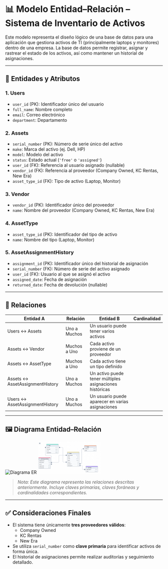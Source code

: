 # 📊 Modelo Entidad–Relación – Sistema de Inventario de Activos

Este modelo representa el diseño lógico de una base de datos para una aplicación que gestiona activos de TI (principalmente laptops y monitores) dentro de una empresa. La base de datos permite registrar, asignar y rastrear el estado de los activos, así como mantener un historial de asignaciones.

---

## 🧩 Entidades y Atributos

### 1. **Users**
- `user_id` (PK): Identificador único del usuario
- `full_name`: Nombre completo
- `email`: Correo electrónico
- `department`: Departamento

### 2. **Assets**
- `serial_number` (PK): Número de serie único del activo
- `make`: Marca del activo (ej. Dell, HP)
- `model`: Modelo del activo
- `status`: Estado actual (`'free'` o `'assigned'`)
- `user_id` (FK): Referencia al usuario asignado (nullable)
- `vendor_id` (FK): Referencia al proveedor (Company Owned, KC Rentas, New Era)
- `asset_type_id` (FK): Tipo de activo (Laptop, Monitor)

### 3. **Vendor**
- `vendor_id` (PK): Identificador único del proveedor
- `name`: Nombre del proveedor (Company Owned, KC Rentas, New Era)

### 4. **AssetType**
- `asset_type_id` (PK): Identificador del tipo de activo
- `name`: Nombre del tipo (Laptop, Monitor)

### 5. **AssetAssignmentHistory**
- `assignment_id` (PK): Identificador único del historial de asignación
- `serial_number` (FK): Número de serie del activo asignado
- `user_id` (FK): Usuario al que se asignó el activo
- `assigned_date`: Fecha de asignación
- `returned_date`: Fecha de devolución (nullable)

---

## 🔗 Relaciones

| Entidad A                  | Relación     | Entidad B         | Cardinalidad     |
|----------------------------|--------------|--------------------|------------------|
| Users ↔ Assets             | Uno a Muchos | Un usuario puede tener varios activos |
| Assets ↔ Vendor            | Muchos a Uno | Cada activo proviene de un proveedor |
| Assets ↔ AssetType         | Muchos a Uno | Cada activo tiene un tipo definido |
| Assets ↔ AssetAssignmentHistory | Uno a Muchos | Un activo puede tener múltiples asignaciones históricas |
| Users ↔ AssetAssignmentHistory | Uno a Muchos | Un usuario puede aparecer en varias asignaciones |

---

## 🖼️ Diagrama Entidad–Relación

![Diagrama ER](diagrama.png)
<img src="assets/diagrama.png" alt="diagrama" width="200"/>

> *Nota: Este diagrama representa las relaciones descritas anteriormente. Incluye claves primarias, claves foráneas y cardinalidades correspondientes.*

---

## ✅ Consideraciones Finales

- El sistema tiene únicamente **tres proveedores válidos**:
  - Company Owned
  - KC Rentas
  - New Era
- Se utiliza `serial_number` como **clave primaria** para identificar activos de forma única.
- El historial de asignaciones permite realizar auditorías y seguimiento detallado.